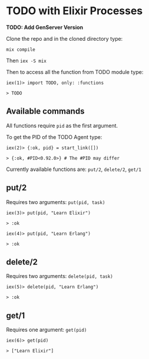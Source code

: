 # TODO with Elixir Processes

**TODO: Add GenServer Version**

Clone the repo and in the cloned directory type:

```
mix compile
```

Then ```iex -S mix```


Then to access all the function from TODO module type:

```
iex(1)> import TODO, only: :functions

> TODO
```

## Available commands

All functions require ```pid``` as the first argument.

To get the PID of the TODO Agent type:

```
iex(2)> {:ok, pid} = start_link([])

> {:ok, #PID<0.92.0>} # The #PID may differ
```

Currently available functions are: ```put/2```, ```delete/2```, ```get/1```

## put/2

Requires two arguments: ```put(pid, task)```

```
iex(3)> put(pid, "Learn Elixir")

> :ok
```

```
iex(4)> put(pid, "Learn Erlang")

> :ok
```

## delete/2

Requires two arguments: ```delete(pid, task)```

```
iex(5)> delete(pid, "Learn Erlang")

> :ok
```

## get/1

Requires one argument: ```get(pid)```

```
iex(6)> get(pid)

> ["Learn Elixir"]
```